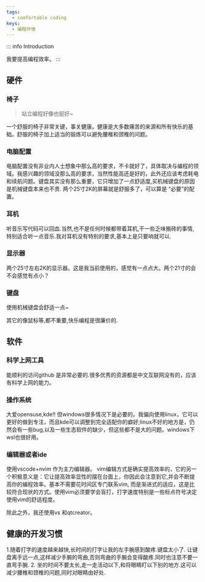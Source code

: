 ```yaml
---
tags:
  - comfortable coding
keys:
  - 编程环境
---
```

::: info Introduction

我要提高编程效率。
:::
## 硬件

### 椅子

> 站立编程好像也挺好~

一个舒服的椅子非常关键，事关健康。健康是大多数痛苦的来源和所有快乐的基础。舒服的椅子加上适当的锻炼可以避免腰椎和颈椎的问题。
### 电脑配置

电脑配置没有非业内人士想象中那么高的要求，不卡就好了，具体取决与编程的领域。我感兴趣的领域没那么高的要求，当然性能高还是好的，此外还应该考虑耗电和续航问题。键盘其实没有那么重要，它只增加了一点舒适度,买机械键盘的原因是机械键盘本来也不贵. 两个25寸2K的屏幕就是舒服多了，可以算是 “必要”的配置。

### 耳机
 听音乐写代码可以回血.当然,也不是任何时候都带着耳机,干一些乏味搬砖的事情,特别适合听一点音乐.我对耳机没有特别的要求,基本上是只要响就可以.

### 显示器

两个25寸左右2K的显示器。这是我当前使用的，感觉有一点点大。两个21寸的会不会感觉有点小？

### 键盘

使用机械键盘会舒适一点~

其它的像鼠标等,都不重要,快乐编程是很廉价的.

## 软件

### 科学上网工具

能顺利的访问github 是非常必要的.很多优秀的资源都是中文互联网没有的，应该有科学上网的能力。

### 操作系统

大爱opensuse,kde!! 但windows很多情况下是必要的。我偏向使用linux，它可以更好的做到专注，而且kde可以调整到完全适配你的癖好;linux不好的地方是，仍然会有一些bug,以及一些生态软件的缺少，但这些都不是大的问题。windows下wsl也很好用。

### 编辑器或者ide

使用vscode+nvim 作为主力编辑器。 vim编辑方式是确实提高效率的，它的另一个积极意义是：它让提高效率显性的摆在台面上，你因此会注意到它,并会不断提高你的编程效率。基本不需要花时间区专门联系vim, 而是渐进式的适应，这是比较符合现状的方式。使用vim必须要学会盲打，打字速度特别是一些标点符号决定使用vim的舒适程度。

除此之外，我还使用vs 和qtcreator。

## 健康的开发习惯

1.随着打字的速度越来越快,长时间的打字让我的左手腕感到酸疼.键盘太小了. 让键盘离手远一点,这样减少手腕的弯曲,否则弯曲的手腕会变得酸疼.同时也注意不要一直弯手腕.
2. 坐的时间不要太长,走一走活动以下,和将眼睛盯以下别的地方.这可以减少腰椎和颈椎的问题,同时对眼睛由好处.
